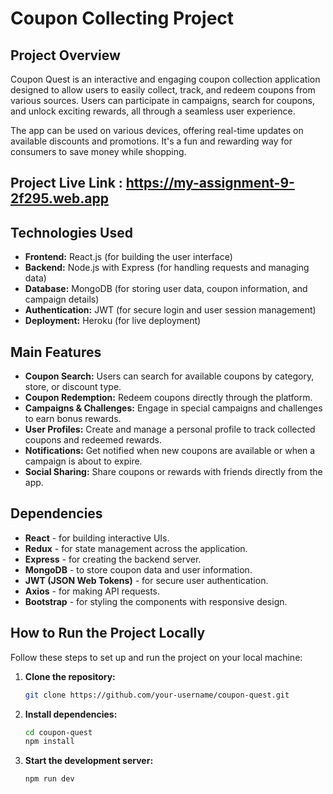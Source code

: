 # Coupon Collecting Project

## Project Overview
Coupon Quest is an interactive and engaging coupon collection application designed to allow users to easily collect, track, and redeem coupons from various sources. Users can participate in campaigns, search for coupons, and unlock exciting rewards, all through a seamless user experience.

The app can be used on various devices, offering real-time updates on available discounts and promotions. It's a fun and rewarding way for consumers to save money while shopping.

## Project Live Link : https://my-assignment-9-2f295.web.app

## Technologies Used
- **Frontend:** React.js (for building the user interface)
- **Backend:** Node.js with Express (for handling requests and managing data)
- **Database:** MongoDB (for storing user data, coupon information, and campaign details)
- **Authentication:** JWT (for secure login and user session management)
- **Deployment:** Heroku (for live deployment)

## Main Features
- **Coupon Search:** Users can search for available coupons by category, store, or discount type.
- **Coupon Redemption:** Redeem coupons directly through the platform.
- **Campaigns & Challenges:** Engage in special campaigns and challenges to earn bonus rewards.
- **User Profiles:** Create and manage a personal profile to track collected coupons and redeemed rewards.
- **Notifications:** Get notified when new coupons are available or when a campaign is about to expire.
- **Social Sharing:** Share coupons or rewards with friends directly from the app.

## Dependencies
- **React** - for building interactive UIs.
- **Redux** - for state management across the application.
- **Express** - for creating the backend server.
- **MongoDB** - to store coupon data and user information.
- **JWT (JSON Web Tokens)** - for secure user authentication.
- **Axios** - for making API requests.
- **Bootstrap** - for styling the components with responsive design.

## How to Run the Project Locally
Follow these steps to set up and run the project on your local machine:

1. **Clone the repository:**
   ```bash
   git clone https://github.com/your-username/coupon-quest.git
2. **Install dependencies:**
   ```bash
   cd coupon-quest
   npm install
3. **Start the development server:**
   ```bash
   npm run dev